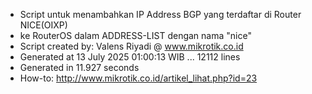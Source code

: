 - Script untuk menambahkan IP Address BGP yang terdaftar di Router NICE(OIXP)
- ke RouterOS dalam ADDRESS-LIST dengan nama "nice"
- Script created by: Valens Riyadi @ www.mikrotik.co.id
- Generated at 13 July 2025 01:00:13 WIB ... 12112 lines
- Generated in 11.927 seconds
- How-to: http://www.mikrotik.co.id/artikel_lihat.php?id=23
